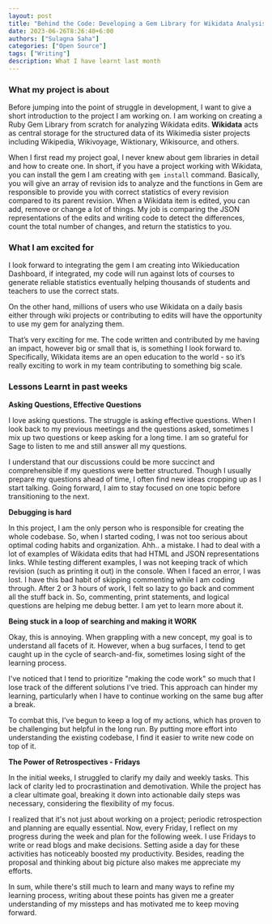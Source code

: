 ```yaml
---
layout: post
title: "Behind the Code: Developing a Gem Library for Wikidata Analysis"
date: 2023-06-26T8:26:40+6:00
authors: ["Sulagna Saha"]
categories: ["Open Source"]
tags: ["Writing"]
description: What I have learnt last month
---
```


### **What my project is about**

Before jumping into the point of struggle in development, I want to give a short introduction to the project I am working on. I am working on creating a Ruby Gem Library from scratch for analyzing Wikidata edits. **Wikidata** acts as central storage for the structured data of its Wikimedia sister projects including Wikipedia, Wikivoyage, Wiktionary, Wikisource, and others.

When I first read my project goal, I never knew about gem libraries in detail and how to create one. In short, if you have a project working with Wikidata, you can install the gem I am creating with `gem install` command. Basically, you will give an array of revision ids to analyze and the functions in Gem are responsible to provide you with correct statistics of every revision compared to its parent revision. When a Wikidata item is edited, you can add, remove or change a lot of things. My job is comparing the JSON representations of the edits and writing code to detect the differences, count the total number of changes, and return the statistics to you.

### **What I am excited for**

I look forward to integrating the gem I am creating into Wikieducation Dashboard, if integrated, my code will run against lots of courses to generate reliable statistics eventually helping thousands of students and teachers to use the correct stats.

On the other hand, millions of users who use Wikidata on a daily basis either through wiki projects or contributing to edits will have the opportunity to use my gem for analyzing them.

That’s very exciting for me. The code written and contributed by me having an impact, however big or small that is, is something I look forward to. Specifically, Wikidata items are an open education to the world - so it’s really exciting to work in my team contributing to something big scale.

### **Lessons Learnt in past weeks**

**Asking Questions, Effective Questions**

I love asking questions. The struggle is asking effective questions. When I look back to my previous meetings and the questions asked, sometimes I mix up two questions or keep asking for a long time. I am so grateful for Sage to listen to me and still answer all my questions.

I understand that our discussions could be more succinct and comprehensible if my questions were better structured. Though I usually prepare my questions ahead of time, I often find new ideas cropping up as I start talking. Going forward, I aim to stay focused on one topic before transitioning to the next.

**Debugging is hard**

In this project, I am the only person who is responsible for creating the whole codebase. So, when I started coding, I was not too serious about optimal coding habits and organization. Ahh.. a mistake. I had to deal with a lot of examples of Wikidata edits that had HTML and JSON representations links. While testing different examples, I was not keeping track of which revision (such as printing it out) in the console. When I faced an error, I was lost. I have this bad habit of skipping commenting while I am coding through. After 2 or 3 hours of work, I felt so lazy to go back and comment all the stuff back in. So, commenting, print statements, and logical questions are helping me debug better. I am yet to learn more about it.

**Being stuck in a loop of searching and making it WORK**

Okay, this is annoying. When grappling with a new concept, my goal is to understand all facets of it. However, when a bug surfaces, I tend to get caught up in the cycle of search-and-fix, sometimes losing sight of the learning process.

I've noticed that I tend to prioritize "making the code work" so much that I lose track of the different solutions I've tried. This approach can hinder my learning, particularly when I have to continue working on the same bug after a break.

To combat this, I've begun to keep a log of my actions, which has proven to be challenging but helpful in the long run. By putting more effort into understanding the existing codebase, I find it easier to write new code on top of it.

**The Power of Retrospectives - Fridays**

In the initial weeks, I struggled to clarify my daily and weekly tasks. This lack of clarity led to procrastination and demotivation. While the project has a clear ultimate goal, breaking it down into actionable daily steps was necessary, considering the flexibility of my focus.

I realized that it's not just about working on a project; periodic retrospection and planning are equally essential. Now, every Friday, I reflect on my progress during the week and plan for the following week. I use Fridays to write or read blogs and make decisions. Setting aside a day for these activities has noticeably boosted my productivity. Besides, reading the proposal and thinking about big picture also makes me appreciate my efforts.

In sum, while there's still much to learn and many ways to refine my learning process, writing about these points has given me a greater understanding of my missteps and has motivated me to keep moving forward.
